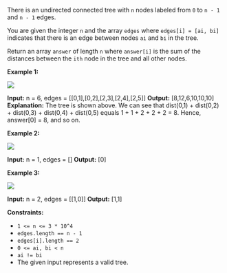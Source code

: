 
There is an undirected connected tree with  `n`  nodes labeled from  `0`  to  `n - 1`  and  `n - 1`  edges.

You are given the integer  `n`  and the array  `edges`  where  `edges[i] = [ai, bi]`  indicates that there is an edge between nodes  `ai`  and  `bi`  in the tree.

Return an array  `answer`  of length  `n`  where  `answer[i]`  is the sum of the distances between the  `ith`  node in the tree and all other nodes.

**Example 1:**

![](https://assets.leetcode.com/uploads/2021/07/23/lc-sumdist1.jpg)

**Input:** n = 6, edges = [[0,1],[0,2],[2,3],[2,4],[2,5]]
**Output:** [8,12,6,10,10,10]
**Explanation:** The tree is shown above.
We can see that dist(0,1) + dist(0,2) + dist(0,3) + dist(0,4) + dist(0,5)
equals 1 + 1 + 2 + 2 + 2 = 8.
Hence, answer[0] = 8, and so on.

**Example 2:**

![](https://assets.leetcode.com/uploads/2021/07/23/lc-sumdist2.jpg)

**Input:** n = 1, edges = []
**Output:** [0]

**Example 3:**

![](https://assets.leetcode.com/uploads/2021/07/23/lc-sumdist3.jpg)

**Input:** n = 2, edges = [[1,0]]
**Output:** [1,1]

**Constraints:**

-   `1 <= n <= 3 * 10^4`
-   `edges.length == n - 1`
-   `edges[i].length == 2`
-   `0 <= ai, bi < n`
-   `ai != bi`
-   The given input represents a valid tree.